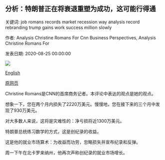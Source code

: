 ## 分析：特朗普正在将衰退重塑为成功，这可能行得通

关键词: job romans records market recession way analysis record rebranding trump gains work success million slowly

作者: Analysis Christine Romans For Cnn Business Perspectives, Analysis Christine Romans For

发表日期: 2020-08-25 00:00:00

![](https://cdn.cnn.com/cnnnext/dam/assets/200825143619-donald-trump-0824-super-tease.jpg)

[English](Analysis%3A%20Trump%20is%20rebranding%20the%20recession%20as%20a%20success%2C%20and%20it%20might%20work.md)

[原网页](https://edition.cnn.com/2020/08/25/perspectives/economy-trump-rnc-covid/index.html)

Christine Romans是CNN的首席商务记者。本评论中表达的观点是她的观点。

想象一下，您在两个月内损失了2220万美元。慢慢地，您在接下来的三个月中发现了930万美元。

对大多数人来说，这将是灾难性的：净亏损将近1300万美元。

特朗普总统练习数学的方式，这是创纪录的收益。

这是他的就业市场算术：为收益而功劳，忽略损失并宣布纪录和反弹。

周一下午在北卡罗来纳州，他再次声称创纪录的就业市场增长。